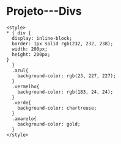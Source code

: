 # Projeto---Divs
<!DOCTYPE html>
<html lang="en">
<head>
    <meta charset="UTF-8">
    <meta name="viewport" content="width=, initial-scale=1.0">
    <title>Document</title>
    
    <style>
    * { div {
      display: inline-block;
      border: 1px solid rgb(232, 232, 238);
      width: 200px;
      height: 200px;
    }
      }
      .azul{
        background-color: rgb(23, 227, 227);
      }
      .vermelho{
        background-color: rgb(183, 24, 24);
      }
      .verde{
        background-color: chartreuse;
      }
      .amarelo{
        background-color: gold;
      }
    </style>
</head>
<body>
 <div class="vermelho texto"></div>
 <div class="vermelho texto"></div>
 <div class="vermelho texto"></div>
 <div class="vermelho texto"></div>
 <div class="vermelho texto"></div>
 <div class="vermelho texto"></div> <br>
 <div class="vermelho texto"></div>
 <div class="azul texto"></div>
 <div class="azul texto"></div>
 <div class="azul texto"></div>
 <div class="azul texto"></div>
 <div class="vermelho texto"></div> <br>
 <div class="vermelho texto"></div>
 <div class="verde texto"></div>
 <div class="verde texto"></div>
 <div class="verde texto"></div>
 <div class="verde texto"></div>
 <div class="vermelho texto"></div> <br>
 <div class="vermelho texto"></div>
 <div class="amarelo texto"></div>
 <div class="amarelo texto"></div>
 <div class="amarelo texto"></div>
 <div class="amarelo texto"></div>
 <div class="vermelho texto"></div> <br>
 <div class="vermelho texto"></div>
 <div class="vermelho texto"></div>
 <div class="vermelho texto"></div>
 <div class="vermelho texto"></div>
 <div class="vermelho texto"></div>
 <div class="vermelho texto"></div> <br>
</body>
</html>
